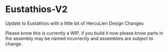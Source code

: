 # Eustathios-V2
Update to Eustathios with a little bit of HercuLien Design Changes

Please know this is currently a WIP, if you build it now please know parts in the assembly may be named incorrectly and assemblies are subject to change.
